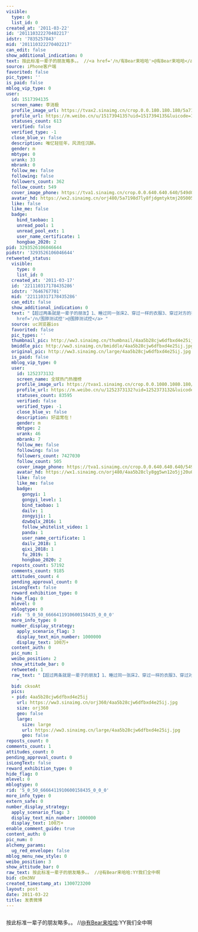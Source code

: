 ```yaml
---
visible:
  type: 0
  list_id: 0
created_at: '2011-03-22'
id: '201110322270402217'
idstr: '7835257843'
mid: '201110322270402217'
can_edit: false
show_additional_indication: 0
text: 按此标准一辈子的朋友略多。。 //<a href='/n/有Bear来哈哈'>@有Bear来哈哈</a>:YY我们全中啊
source: iPhone客户端
favorited: false
pic_types: ''
is_paid: false
mblog_vip_type: 0
user:
  id: 1517394135
  screen_name: 李消极
  profile_image_url: https://tvax2.sinaimg.cn/crop.0.0.180.180.180/5a7198d7ly8fjdgmtyktmj20500500so.jpg?KID=imgbed,tva&Expires=1606400175&ssig=4xLk0FB994
  profile_url: https://m.weibo.cn/u/1517394135?uid=1517394135&luicode=10000011&lfid=2304131517394135_-_WEIBO_SECOND_PROFILE_WEIBO
  statuses_count: 613
  verified: false
  verified_type: -1
  close_blue_v: false
  description: 唯忆轻狂年，风流任沉醉。
  gender: m
  mbtype: 0
  urank: 33
  mbrank: 0
  follow_me: false
  following: false
  followers_count: 362
  follow_count: 549
  cover_image_phone: https://tva1.sinaimg.cn/crop.0.0.640.640.640/549d0121tw1egm1kjly3jj20hs0hsq4f.jpg
  avatar_hd: https://wx2.sinaimg.cn/orj480/5a7198d7ly8fjdgmtyktmj20500500so.jpg
  like: false
  like_me: false
  badge:
    bind_taobao: 1
    unread_pool: 1
    unread_pool_ext: 1
    user_name_certificate: 1
    hongbao_2020: 2
pid: 3293526106046644
pidstr: '3293526106046644'
retweeted_status:
  visible:
    type: 0
    list_id: 0
  created_at: '2011-03-17'
  id: '221110317178435286'
  idstr: '7646767701'
  mid: '221110317178435286'
  can_edit: false
  show_additional_indication: 0
  text: "【超过两条就是一辈子的朋友】1、睡过同一张床2、穿过一样的衣服3、穿过对方的衣服4逛街买回来的东西竟然一样5一起哭过笑过6一起出去旅游7、彼此羡慕对方8互相认识至少5年9都喜欢拿对方开玩笑10家里人都知道TA的名字11、吵过嘴，干过仗，但依然很铁儿12难受伤心的时候第一个想和对方倾诉。<a
    href='/n/围脖测试控'>@围脖测试控</a> "
  source: uc浏览器ios
  favorited: false
  pic_types: ''
  thumbnail_pic: http://ww3.sinaimg.cn/thumbnail/4aa5b28cjw6dfbxd4e25ij.jpg
  bmiddle_pic: http://ww3.sinaimg.cn/bmiddle/4aa5b28cjw6dfbxd4e25ij.jpg
  original_pic: http://ww3.sinaimg.cn/large/4aa5b28cjw6dfbxd4e25ij.jpg
  is_paid: false
  mblog_vip_type: 0
  user:
    id: 1252373132
    screen_name: 全球热门热搜榜
    profile_image_url: https://tvax1.sinaimg.cn/crop.0.0.1080.1080.180/4aa5b28cly8gg5wn12o5jj20u00u0tbx.jpg?KID=imgbed,tva&Expires=1606400175&ssig=pEpIcq2iZV
    profile_url: https://m.weibo.cn/u/1252373132?uid=1252373132&luicode=10000011&lfid=2304131517394135_-_WEIBO_SECOND_PROFILE_WEIBO
    statuses_count: 83595
    verified: false
    verified_type: -1
    close_blue_v: false
    description: 好运常在！
    gender: m
    mbtype: 2
    urank: 46
    mbrank: 7
    follow_me: false
    following: false
    followers_count: 7427030
    follow_count: 505
    cover_image_phone: https://tva1.sinaimg.cn/crop.0.0.640.640.640/549d0121tw1egm1kjly3jj20hs0hsq4f.jpg
    avatar_hd: https://wx1.sinaimg.cn/orj480/4aa5b28cly8gg5wn12o5jj20u00u0tbx.jpg
    like: false
    like_me: false
    badge:
      gongyi: 1
      gongyi_level: 1
      bind_taobao: 1
      dailv: 1
      zongyiji: 1
      dzwbqlx_2016: 1
      follow_whitelist_video: 1
      panda: 1
      user_name_certificate: 1
      dailv_2018: 1
      qixi_2018: 1
      fu_2019: 1
      hongbao_2020: 2
  reposts_count: 57192
  comments_count: 9185
  attitudes_count: 4
  pending_approval_count: 0
  isLongText: false
  reward_exhibition_type: 0
  hide_flag: 0
  mlevel: 0
  mblogtype: 0
  rid: '5_0_50_6666411910600158435_0_0_0'
  more_info_type: 0
  number_display_strategy:
    apply_scenario_flag: 3
    display_text_min_number: 1000000
    display_text: 100万+
  content_auth: 0
  pic_num: 1
  weibo_position: 2
  show_attitude_bar: 0
  retweeted: 1
  raw_text: "【超过两条就是一辈子的朋友】1、睡过同一张床2、穿过一样的衣服3、穿过对方的衣服4逛街买回来的东西竟然一样5一起哭过笑过6一起出去旅游7、彼此羡慕对方8互相认识至少5年9都喜欢拿对方开玩笑10家里人都知道TA的名字11、吵过嘴，干过仗，但依然很铁儿12难受伤心的时候第一个想和对方倾诉。@围脖测试控
    ​​​"
  bid: cksoAt
  pics:
  - pid: 4aa5b28cjw6dfbxd4e25ij
    url: https://ww3.sinaimg.cn/orj360/4aa5b28cjw6dfbxd4e25ij.jpg
    size: orj360
    geo: false
    large:
      size: large
      url: https://ww3.sinaimg.cn/large/4aa5b28cjw6dfbxd4e25ij.jpg
      geo: false
reposts_count: 0
comments_count: 1
attitudes_count: 0
pending_approval_count: 0
isLongText: false
reward_exhibition_type: 0
hide_flag: 0
mlevel: 0
mblogtype: 0
rid: '5_0_50_6666411910600158435_0_0_0'
more_info_type: 0
extern_safe: 0
number_display_strategy:
  apply_scenario_flag: 3
  display_text_min_number: 1000000
  display_text: 100万+
enable_comment_guide: true
content_auth: 0
pic_num: 0
alchemy_params:
  ug_red_envelope: false
mblog_menu_new_style: 0
weibo_position: 3
show_attitude_bar: 0
raw_text: 按此标准一辈子的朋友略多。。 //@有Bear来哈哈:YY我们全中啊
bid: cDm3NV
created_timestamp_at: 1300723200
layout: post
date: 2011-03-22
title: 发表微博
---
```


![]()

按此标准一辈子的朋友略多。。 //<a href='/n/有Bear来哈哈'>@有Bear来哈哈</a>:YY我们全中啊

